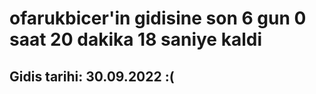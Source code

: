 # ofarukbicer'in gidisine son 6 gun 0 saat 20 dakika 18 saniye kaldi

## Gidis tarihi: 30.09.2022 :(